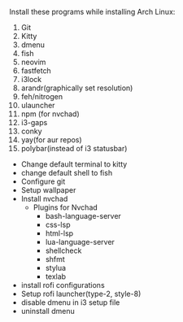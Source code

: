 Install these programs while installing Arch Linux:
1. Git
2. Kitty
3. dmenu
5. fish
6. neovim
7. fastfetch
8. i3lock
9. arandr(graphically set resolution)
10. feh/nitrogen
12. ulauncher
13. npm (for nvchad)
14. i3-gaps
15. conky
16. yay(for aur repos)
17. polybar(instead of i3 statusbar)

- Change default terminal to kitty
- change default shell to fish
- Configure git
- Setup wallpaper
- Install nvchad
	- Plugins for Nvchad
		- bash-language-server
		- css-lsp
		- html-lsp
		- lua-language-server
		- shellcheck
		- shfmt
		- stylua
		- texlab
- install rofi configurations
- Setup rofi launcher(type-2, style-8)
- disable dmenu in i3 setup file
- uninstall dmenu